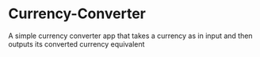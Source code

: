 # Currency-Converter
A simple currency converter app that takes a currency as in input and then outputs its converted currency equivalent
